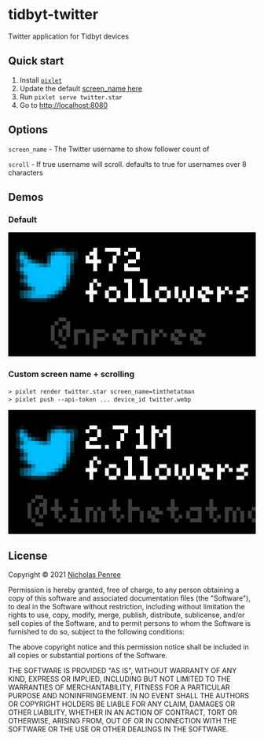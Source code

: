 # tidbyt-twitter
Twitter application for Tidbyt devices

## Quick start
1. Install [`pixlet`](https://github.com/tidbyt/pixlet)
2. Update the default [screen_name here](https://github.com/drudge/tidbyt-twitter/blob/main/twitter.star#L16)
3. Run `pixlet serve twitter.star`
4. Go to [http://localhost:8080](http://localhost:8080)

## Options

`screen_name` - The Twitter username to show follower count of

`scroll` - If true username will scroll. defaults to true for usernames over 8 characters

## Demos

### Default
![](twitter-default.webp)

### Custom screen name + scrolling

```
> pixlet render twitter.star screen_name=timthetatman
> pixlet push --api-token ... device_id twitter.webp
```
![](twitter.webp)


## License

Copyright © 2021 [Nicholas Penree](mailto:nick+github@penree.com)

Permission is hereby granted, free of charge, to any person obtaining a copy
of this software and associated documentation files (the "Software"), to deal
in the Software without restriction, including without limitation the rights
to use, copy, modify, merge, publish, distribute, sublicense, and/or sell
copies of the Software, and to permit persons to whom the Software is
furnished to do so, subject to the following conditions:

The above copyright notice and this permission notice shall be included in all
copies or substantial portions of the Software.

THE SOFTWARE IS PROVIDED "AS IS", WITHOUT WARRANTY OF ANY KIND, EXPRESS OR
IMPLIED, INCLUDING BUT NOT LIMITED TO THE WARRANTIES OF MERCHANTABILITY,
FITNESS FOR A PARTICULAR PURPOSE AND NONINFRINGEMENT. IN NO EVENT SHALL THE
AUTHORS OR COPYRIGHT HOLDERS BE LIABLE FOR ANY CLAIM, DAMAGES OR OTHER
LIABILITY, WHETHER IN AN ACTION OF CONTRACT, TORT OR OTHERWISE, ARISING FROM,
OUT OF OR IN CONNECTION WITH THE SOFTWARE OR THE USE OR OTHER DEALINGS IN THE
SOFTWARE.
